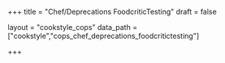 +++
title = "Chef/Deprecations FoodcriticTesting"
draft = false

layout = "cookstyle_cops"
data_path = ["cookstyle","cops_chef_deprecations_foodcritictesting"]

+++

<!-- The content of this page is automatically generated from the
cops_chef_deprecations_foodcritictesting.yml file in github.com/chef/cookstyle/blob/master/docs-chef-io/data/cookstyle/. -->
